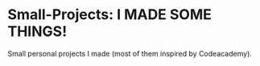 Small-Projects: I MADE SOME THINGS!
==============

Small personal projects I made (most of them inspired by Codeacademy).
